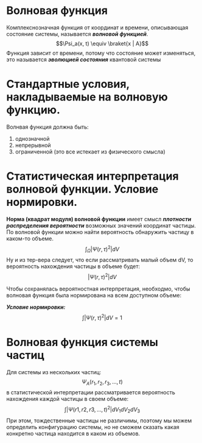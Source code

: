 # Волновая функция

Комплекснозначная функция от координат и времени, описывающая состояние системы, называется ***волновой функцией***.
$$\Psi_a(x, t) \equiv \braket{x | A}$$
Функция зависит от времени, потому что состояние может изменяться, это называется ***эволюцией состояния*** квантовой системы

# Стандартные условия, накладываемые на волновую функцию. 

Волнвая функция должна быть:
1. однозначной
2. непрерывной
3. ограниченной
(это все истекает из физического смысла)
# Статистическая интерпретация волновой функции.  Условие нормировки.

**Норма (квадрат модуля) волновой функции** имеет смысл ***плотности распределения вероятности*** возможных значений координат частицы.
По волновой функции можно найти вероятность обнаружить частицу в каком-то объеме. 
$$
\int _\Omega |\Psi(r, \tau)^2| dV
$$
Ну и из тер-вера следует, что если рассматривать малый объем dV, то вероятность нахождения частицы в объеме будет:
$$
|\Psi(r, \tau)^2|dV
$$


Чтобы сохранялась вероятностная интерпретация, необходмо, чтобы волновая функция была нормирована на всем доступном объеме:

***Условие нормировки:***
$$
\int |\Psi(r, \tau)^2|dV = 1
$$

# Волновая функция системы частиц

Для системы из нескольких частиц:
$$
\Psi_A(r_1, r_2, r_3, ..., t)
$$
в статистической интерпретации рассматривается вероятность нахождения каждой частицы в своем объеме:
$$
\int |\Psi(r1, r2, r3, ..., t)^2|dV_1 dV_2 dV_3
$$
При этом, тождественные частицы не различимы, поэтому мы можем определить  конфигурацию системы, но не сможем сказать какая конкретно частица находится в каком из объемов.